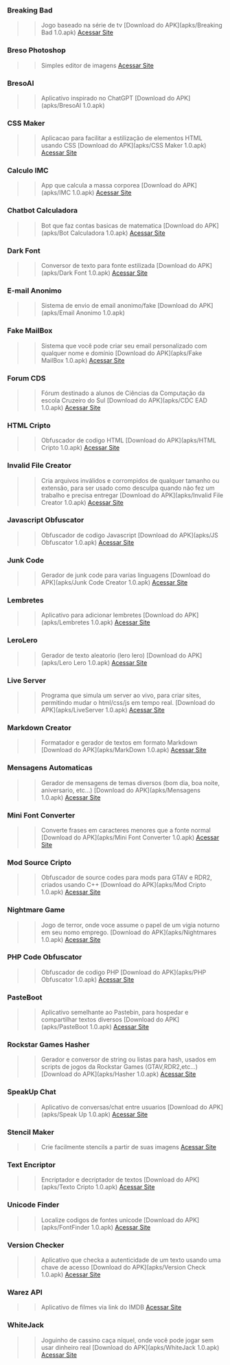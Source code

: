 ### Breaking Bad
>> Jogo baseado na série de tv
[Download do APK](apks/Breaking Bad 1.0.apk)
[Acessar Site](https://bresodev.github.io/Breaking-Bad-Game/)


### Breso Photoshop
>> Simples editor de imagens
[Acessar Site](https://bresodev.github.io/Editor-de-Imagens-Javascript/)


### BresoAI
>> Aplicativo inspirado no ChatGPT
[Download do APK](apks/BresoAI 1.0.apk)


### CSS Maker
>> Aplicacao para facilitar a estilização de elementos HTML usando CSS
[Download do APK](apks/CSS Maker 1.0.apk)
[Acessar Site](https://bresodev.github.io/Css-Maker/)


### Calculo IMC
>> App que calcula a massa corporea
[Download do APK](apks/IMC 1.0.apk)
[Acessar Site](https://bresodev.github.io/Calculo-IMC/)


### Chatbot Calculadora
>> Bot que faz contas basicas de matematica
[Download do APK](apks/Bot Calculadora 1.0.apk)
[Acessar Site](https://bresodev.github.io/BotCalculadora/)


### Dark Font
>> Conversor de texto para fonte estilizada
[Download do APK](apks/Dark Font 1.0.apk)
[Acessar Site](https://bresodev.github.io/DarkFont/)


### E-mail Anonimo
>> Sistema de envio de email anonimo/fake
[Download do APK](apks/Email Anonimo 1.0.apk)


### Fake MailBox
>> Sistema que você pode criar seu email personalizado com qualquer nome e domínio
[Download do APK](apks/Fake MailBox 1.0.apk)
[Acessar Site](https://bresodev.github.io/redirecionador_apk/EmailBox.html)


### Forum CDS
>> Fórum destinado a alunos de Ciências da Computação da escola Cruzeiro do Sul
[Download do APK](apks/CDC EAD 1.0.apk)
[Acessar Site](https://bresodev.github.io/redirecionador_apk/ForumCDS.html)


### HTML Cripto
>> Obfuscador de codigo HTML
[Download do APK](apks/HTML Cripto 1.0.apk)
[Acessar Site](https://bresodev.github.io/CriptoHTML/)


### Invalid File Creator
>> Cria arquivos inválidos e corrompidos de qualquer tamanho ou extensão, para ser usado como desculpa quando não fez um trabalho e precisa entregar
[Download do APK](apks/Invalid File Creator 1.0.apk)
[Acessar Site](https://bresodev.github.io/redirecionador_apk/InvaliFileCreator.html)


### Javascript Obfuscator
>> Obfuscador de codigo Javascript
[Download do APK](apks/JS Obfuscator 1.0.apk)
[Acessar Site](https://bresodev.github.io/JS-Obfuscator/)


### Junk Code
>> Gerador de junk code para varias linguagens
[Download do APK](apks/Junk Code Creator 1.0.apk)
[Acessar Site](https://bresodev.github.io/Web-Junk-Code/)


### Lembretes
>> Aplicativo para adicionar lembretes
[Download do APK](apks/Lembretes 1.0.apk)
[Acessar Site](https://bresodev.github.io/Post-Its/)


### LeroLero
>> Gerador de texto aleatorio (lero lero)
[Download do APK](apks/Lero Lero 1.0.apk)
[Acessar Site](https://bresodev.github.io/LeroLero/)


### Live Server
>> Programa que simula um server ao vivo, para criar sites, permitindo mudar o html/css/js em tempo real.
[Download do APK](apks/LiveServer 1.0.apk)
[Acessar Site](https://bresodev.github.io/LiveServer/)


### Markdown Creator
>> Formatador e gerador de textos em formato Markdown
[Download do APK](apks/MarkDown 1.0.apk)
[Acessar Site](https://bresodev.github.io/MarkdownCreator/)


### Mensagens Automaticas
>> Gerador de mensagens de temas diversos (bom dia, boa noite, aniversario, etc...)
[Download do APK](apks/Mensagens 1.0.apk)
[Acessar Site](https://bresodev.github.io/MensagensBomDia/)


### Mini Font Converter
>> Converte frases em caracteres menores que a fonte normal
[Download do APK](apks/Mini Font Converter 1.0.apk)
[Acessar Site](https://bresodev.github.io/MiniFont-Creator/)


### Mod Source Cripto
>> Obfuscador de source codes para mods para GTAV e RDR2, criados usando C++
[Download do APK](apks/Mod Cripto 1.0.apk)
[Acessar Site](https://bresodev.github.io/RockstarModCripto/)


### Nightmare Game
>> Jogo de terror, onde voce assume o papel de um vigia noturno em seu nomo emprego.
[Download do APK](apks/Nightmares 1.0.apk)
[Acessar Site](https://bresodev.github.io/Nightmares/)


### PHP Code Obfuscator
>> Obfuscador de codigo PHP
[Download do APK](apks/PHP Obfuscator 1.0.apk)
[Acessar Site](https://bresodev.github.io/PHP-Obfuscator/)


### PasteBoot
>> Aplicativo semelhante ao Pastebin, para hospedar e compartilhar textos diversos
[Download do APK](apks/PasteBoot 1.0.apk)
[Acessar Site](https://bresodev.github.io/redirecionador_apk/PasteBot.html)


### Rockstar Games Hasher
>> Gerador e conversor de string ou listas para hash, usados em scripts de jogos da Rockstar Games (GTAV,RDR2,etc...)
[Download do APK](apks/Hasher 1.0.apk)
[Acessar Site](https://bresodev.github.io/Hash-Generator-Javascript/)


### SpeakUp Chat
>> Aplicativo de conversas/chat entre usuarios
[Download do APK](apks/Speak Up 1.0.apk)
[Acessar Site](https://bresodev.github.io/redirecionador_apk/SpeakUp.html)


### Stencil Maker
>> Crie facilmente stencils a partir de suas imagens
[Acessar Site](https://bresodev.github.io/Stencil-Maker/)


### Text Encriptor
>> Encriptador e decriptador de textos
[Download do APK](apks/Texto Cripto 1.0.apk)
[Acessar Site](https://bresodev.github.io/Criptografia-Strings/)


### Unicode Finder
>> Localize codigos de fontes unicode
[Download do APK](apks/FontFinder 1.0.apk)
[Acessar Site](https://bresodev.github.io/FontFinder/)


### Version Checker
>> Aplicativo que checka a autenticidade de um texto usando uma chave de acesso
[Download do APK](apks/Version Check 1.0.apk)
[Acessar Site](https://bresodev.github.io/Version-Checker-/)


### Warez API
>> Aplicativo de filmes via link do IMDB
[Acessar Site](https://bresodev.github.io/WarezAPI/)


### WhiteJack
>> Joguinho de cassino caça níquel, onde você pode jogar sem usar dinheiro real
[Download do APK](apks/WhiteJack 1.0.apk)
[Acessar Site](https://bresodev.github.io/Roleta-Cassino/)

